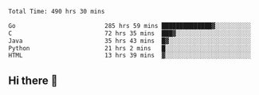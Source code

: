 <!--START_SECTION:waka-->

```txt
Total Time: 490 hrs 30 mins

Go                         285 hrs 59 mins ██████████████▓░░░░░░░░░░   58.26 %
C                          72 hrs 35 mins  ███▓░░░░░░░░░░░░░░░░░░░░░   14.79 %
Java                       35 hrs 43 mins  █▓░░░░░░░░░░░░░░░░░░░░░░░   07.28 %
Python                     21 hrs 2 mins   █░░░░░░░░░░░░░░░░░░░░░░░░   04.29 %
HTML                       13 hrs 39 mins  ▓░░░░░░░░░░░░░░░░░░░░░░░░   02.78 %
```

<!--END_SECTION:waka-->

## Hi there 👋

<!--
**prorok210/prorok210** is a ✨ _special_ ✨ repository because its `README.md` (this file) appears on your GitHub profile.

Here are some ideas to get you started:

- 🔭 I’m currently working on ...
- 🌱 I’m currently learning ...
- 👯 I’m looking to collaborate on ...
- 🤔 I’m looking for help with ...
- 💬 Ask me about ...
- 📫 How to reach me: ...
- 😄 Pronouns: ...
- ⚡ Fun fact: ...
-->
